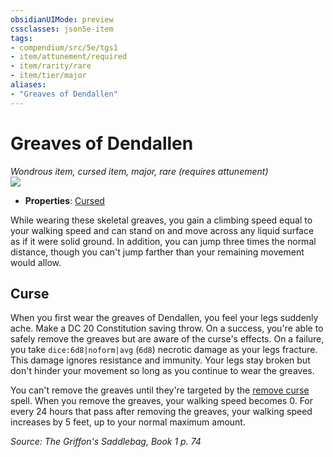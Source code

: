 ```yaml
---
obsidianUIMode: preview
cssclasses: json5e-item
tags:
- compendium/src/5e/tgs1
- item/attunement/required
- item/rarity/rare
- item/tier/major
aliases: 
- "Greaves of Dendallen"
---
```

# Greaves of Dendallen
*Wondrous item, cursed item, major, rare (requires attunement)*  
![](https://raw.githubusercontent.com/TheGiddyLimit/homebrew/master/_img/TGS1/Greaves-of-Dendallen.webp#right)  

- **Properties**: [Cursed](/compendium/rules/item-properties.md#Cursed%20Items)

While wearing these skeletal greaves, you gain a climbing speed equal to your walking speed and can stand on and move across any liquid surface as if it were solid ground. In addition, you can jump three times the normal distance, though you can't jump farther than your remaining movement would allow.

## Curse

When you first wear the greaves of Dendallen, you feel your legs suddenly ache. Make a DC 20 Constitution saving throw. On a success, you're able to safely remove the greaves but are aware of the curse's effects. On a failure, you take `dice:6d8|noform|avg` (`6d8`) necrotic damage as your legs fracture. This damage ignores resistance and immunity. Your legs stay broken but don't hinder your movement so long as you continue to wear the greaves.

You can't remove the greaves until they're targeted by the [remove curse](compendium/spells/remove-curse.md) spell. When you remove the greaves, your walking speed becomes 0. For every 24 hours that pass after removing the greaves, your walking speed increases by 5 feet, up to your normal maximum amount.

*Source: The Griffon's Saddlebag, Book 1 p. 74*